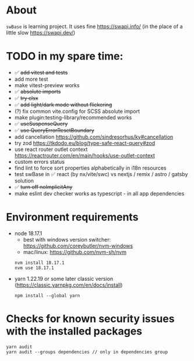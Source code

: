 # About

`swBase` is learning project. It uses fine https://swapi.info/ (in the place of a little slow https://swapi.dev/)

# TODO in my spare time:
- ✅ ~~add vitest and tests~~
- add more test
- make vitest-preview works
- ✅ ~~absolute imports~~
- ✅ ~~try clsx~~
- ✅ ~~add light/dark mode without flickering~~
- (?) fix common vite.config for SCSS absolute import
- make plugin:testing-library/recommended works
- ✅ ~~useSuspenseQuery~~
- ✅ ~~use QueryErrorResetBoundary~~
- add cancellation https://github.com/sindresorhus/ky#cancellation
- try zod https://tkdodo.eu/blog/type-safe-react-query#zod
- use react router outlet context https://reactrouter.com/en/main/hooks/use-outlet-context
- custom errors status
- find lint to force sort properties alphabetically in i18n resources
- test swBase in ✅ react (by nx/vite/swc) vs nextjs / remix / astro / gatsby solution
- ✅ ~~turn off noImplicitAny~~
- make eslint dev checker works as typescript - in all app dependencies

# Environment requirements

- node 18.17.1
  - best with windows version switcher: https://github.com/coreybutler/nvm-windows
  - mac/linux: https://github.com/nvm-sh/nvm
  ```
  nvm install 18.17.1
  nvm use 18.17.1
  ```
- yarn 1.22.19 or some later classic version (https://classic.yarnpkg.com/en/docs/install)
  ```
  npm install --global yarn
  ```

# Checks for known security issues with the installed packages

```
yarn audit
yarn audit --groups dependencies // only in dependencies group
```
